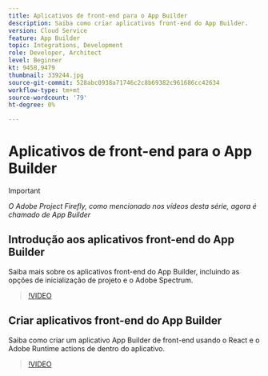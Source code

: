 ```yaml
---
title: Aplicativos de front-end para o App Builder
description: Saiba como criar aplicativos front-end do App Builder.
version: Cloud Service
feature: App Builder
topic: Integrations, Development
role: Developer, Architect
level: Beginner
kt: 9458,9479
thumbnail: 339244.jpg
source-git-commit: 528abc0938a71746c2c8b69382c961686cc42634
workflow-type: tm+mt
source-wordcount: '79'
ht-degree: 0%

---
```



# Aplicativos de front-end para o App Builder

>[!IMPORTANT]
>
> _O Adobe Project Firefly, como mencionado nos vídeos desta série, agora é chamado de App Builder_

## Introdução aos aplicativos front-end do App Builder

Saiba mais sobre os aplicativos front-end do App Builder, incluindo as opções de inicialização de projeto e o Adobe Spectrum.

>[!VIDEO](https://video.tv.adobe.com/v/339247/?quality=12&learn=on)

## Criar aplicativos front-end do App Builder

Saiba como criar um aplicativo App Builder de front-end usando o React e o Adobe Runtime actions de dentro do aplicativo.

>[!VIDEO](https://video.tv.adobe.com/v/339248/?quality=12&learn=on)
